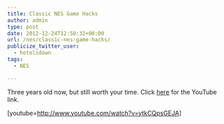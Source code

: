 ```yaml
---
title: Classic NES Game Hacks
author: admin
type: post
date: 2012-12-24T12:50:32+00:00
url: /nes/classic-nes-game-hacks/
publicize_twitter_user:
  - hotelsdown
tags:
  - NES

---
```

Three years old now, but still worth your time. Click [here][1] for the YouTube link.

[youtube=http://www.youtube.com/watch?v=ytkCQpsGEJA]

 [1]: http://www.youtube.com/watch?v=ytkCQpsGEJA
